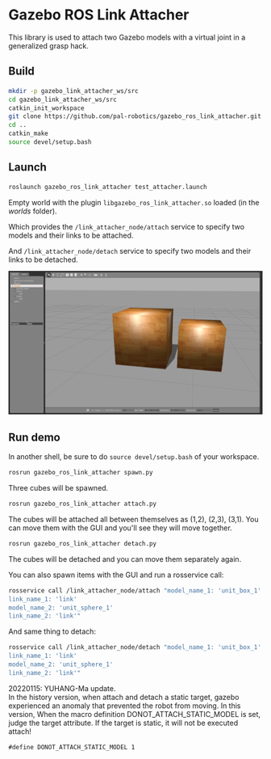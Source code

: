 # Gazebo ROS Link Attacher
This library is used to attach two Gazebo models with a virtual joint in a generalized grasp hack.

## Build
```bash
mkdir -p gazebo_link_attacher_ws/src
cd gazebo_link_attacher_ws/src
catkin_init_workspace
git clone https://github.com/pal-robotics/gazebo_ros_link_attacher.git
cd ..
catkin_make
source devel/setup.bash
```

## Launch
```bash
roslaunch gazebo_ros_link_attacher test_attacher.launch
```

Empty world with the plugin `libgazebo_ros_link_attacher.so` loaded (in the *worlds* folder).

Which provides the `/link_attacher_node/attach` service to specify two models and their links to be attached.

And `/link_attacher_node/detach` service to specify two models and their links to be detached.

![gazebo screenshot](ss.png)

## Run demo
In another shell, be sure to do `source devel/setup.bash` of your workspace.
```bash
rosrun gazebo_ros_link_attacher spawn.py
```

Three cubes will be spawned.
```bash
rosrun gazebo_ros_link_attacher attach.py
```

The cubes will be attached all between themselves as (1,2), (2,3), (3,1). You can move them with the GUI and you'll see they will move together.
```bash
rosrun gazebo_ros_link_attacher detach.py
```

The cubes will be detached and you can move them separately again.

You can also spawn items with the GUI and run a rosservice call:
```bash
rosservice call /link_attacher_node/attach "model_name_1: 'unit_box_1'
link_name_1: 'link'
model_name_2: 'unit_sphere_1'
link_name_2: 'link'"
```

And same thing to detach:
```bash
rosservice call /link_attacher_node/detach "model_name_1: 'unit_box_1'
link_name_1: 'link'
model_name_2: 'unit_sphere_1'
link_name_2: 'link'"
```

20220115: YUHANG-Ma update. \
In the history version, when attach and detach a static target, gazebo experienced an anomaly that prevented the robot from moving.
In this version, When the macro definition DONOT_ATTACH_STATIC_MODEL is set, judge the target attribute. If the target is static, it will not be executed attach!
```
#define DONOT_ATTACH_STATIC_MODEL 1
```
